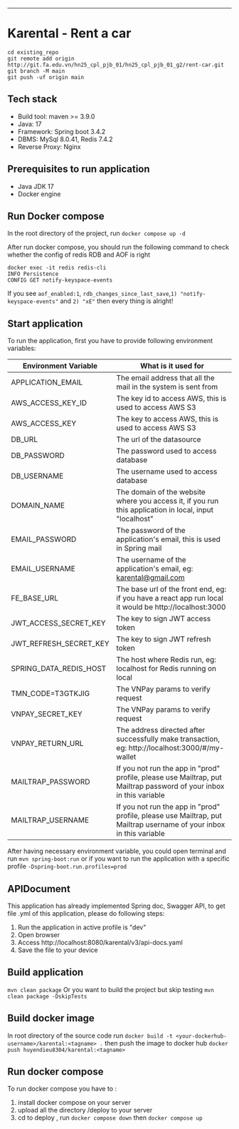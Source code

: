 
***
# Karental - Rent a car

```
cd existing_repo
git remote add origin http://git.fa.edu.vn/hn25_cpl_pjb_01/hn25_cpl_pjb_01_g2/rent-car.git
git branch -M main
git push -uf origin main
```
## Tech stack
* Build tool: maven >= 3.9.0
* Java: 17
* Framework: Spring boot 3.4.2
* DBMS: MySql 8.0.41, Redis 7.4.2
* Reverse Proxy: Nginx

## Prerequisites to run application
* Java JDK 17
* Docker engine

## Run Docker compose
In the root directory of the project, run
  `docker compose up -d`

After run docker compose, you should run the following command to check whether the config of redis RDB and AOF is right
```
docker exec -it redis redis-cli
INFO Persistence
CONFIG GET notify-keyspace-events
```
If you see `aof_enabled:1`, `rdb_changes_since_last_save`,`1) "notify-keyspace-events"` and
`2) "xE"` then every thing is alright!

## Start application
To run the application, first you have to provide following environment variables:

| Environment Variable   | What is it used for                                                                                               |
|------------------------|-------------------------------------------------------------------------------------------------------------------|
| APPLICATION_EMAIL      | The email address that all the mail in the system is sent from                                                    |
| AWS_ACCESS_KEY_ID      | The key id to access AWS, this is used to access AWS S3                                                           |
| AWS_ACCESS_KEY         | The key to access AWS, this is used to access AWS S3                                                              |
| DB_URL                 | The url of the datasource                                                                                         |
| DB_PASSWORD            | The password used to access database                                                                              |
| DB_USERNAME            | The username used to access database                                                                              |
| DOMAIN_NAME            | The domain of the website where you access it, if you run this application in local, input "localhost"            |
| EMAIL_PASSWORD         | The password of the application's email, this is used in Spring mail                                              |
| EMAIL_USERNAME         | The username of the application's email, eg: karental@gmail.com                                                   |
| FE_BASE_URL            | The base url of the front end, eg: if you have a react app run local it would be http://localhost:3000            |
| JWT_ACCESS_SECRET_KEY  | The key to sign JWT access token                                                                                  |
| JWT_REFRESH_SECRET_KEY | The key to sign JWT refresh token                                                                                 |
| SPRING_DATA_REDIS_HOST | The host where Redis run, eg: localhost for Redis running on local                                                |
| TMN_CODE=T3GTKJIG      | The VNPay params to verify request                                                                                |
| VNPAY_SECRET_KEY       | The VNPay params to verify request                                                                                |
| VNPAY_RETURN_URL       | The address directed after successfully make transaction, eg: http://localhost:3000/#/my-wallet                   |
| MAILTRAP_PASSWORD      | If you not run the app in "prod" profile, please use Mailtrap, put Mailtrap password of your inbox in this variable |
| MAILTRAP_USERNAME      | If you not run the app in "prod" profile, please use Mailtrap, put Mailtrap username of your inbox in this variable |



After having necessary environment variable, you could open terminal and run `mvn spring-boot:run`
or if you want to run the application with a specific profile `-Dspring-boot.run.profiles=prod`

## APIDocument
This application has already implemented Spring doc, Swagger API, to get file .yml of this application, please do following steps:
1. Run the application in active profile is "dev"
2. Open browser
3. Access http://localhost:8080/karental/v3/api-docs.yaml
4. Save the file to your device

## Build application
`mvn clean package`
Or you want to build the project but skip testing
`mvn clean package -DskipTests`

## Build docker image
In root directory of the source code run `docker build -t <your-dockerhub-username>/karental:<tagname> .`
then push the image to docker hub `docker push huyendieu8304/karental:<tagname>`

## Run docker compose
To run docker compose you have to :
1. install docker compose on your server
2. upload all the directory /deploy to your server 
3. cd to deploy , run `docker compose down` then `docker compose up`